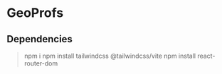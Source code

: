 # GeoProfs
## Dependencies
> npm i
> npm install tailwindcss @tailwindcss/vite
> npm install react-router-dom
